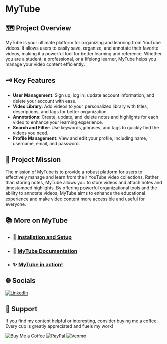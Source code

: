 # MyTube

## 🗺️ Project Overview

MyTube is your ultimate platform for organizing and learning from YouTube videos. It allows users to easily save, organize, and annotate their favorite videos, making it a powerful tool for better learning and reference. Whether you are a student, a professional, or a lifelong learner, MyTube helps you manage your video content efficiently.

## 🗝️ Key Features

- **User Management**: Sign up, log in, update account information, and delete your account with ease.
- **Video Library**: Add videos to your personalized library with titles, descriptions, and tags for better organization.
- **Annotations**: Create, update, and delete notes and highlights for each video to enhance your learning experience.
- **Search and Filter**: Use keywords, phrases, and tags to quickly find the videos you need.
- **Profile Management**: View and edit your profile, including name, username, email, and password.

## 🎯 Project Mission

The mission of MyTube is to provide a robust platform for users to effectively manage and learn from their YouTube video collections. Rather than storing notes, MyTube allows you to store videos and attach notes and timestamped highlights. By offering powerful organizational tools and the ability to annotate videos, MyTube aims to enhance the educational experience and make video content more accessible and useful for everyone.

## 📚 More on MyTube

- ### 💾 [Installation and Setup](./docs/setup.md)

- ### 📑 [MyTube Documentation](https://github.com/TheCyberLocal/MyTube/wiki)

- ### ✨ [MyTube in action!](https://mytube-e5bw.onrender.com)

## 🌐 Socials

[![LinkedIn](https://img.shields.io/badge/LinkedIn-%230077B5.svg?logo=linkedin&logoColor=white)](https://linkedin.com/in/tzm01)

## 💖 Support

If you find my content helpful or interesting, consider buying me a coffee. Every cup is greatly appreciated and fuels my work!

[![Buy Me a Coffee](https://img.shields.io/badge/-buy_me_a%C2%A0coffee-gray?logo=buy-me-a-coffee)](https://buymeacoffee.com/thecyberlocal)
[![PayPal](https://img.shields.io/badge/PayPal-00457C?logo=paypal&logoColor=white)](https://www.paypal.com/paypalme/TheCyberLocal)
[![Venmo](https://img.shields.io/badge/Venmo-008CFF?logo=venmo&logoColor=white)](https://www.venmo.com/TheCyberLocal)
